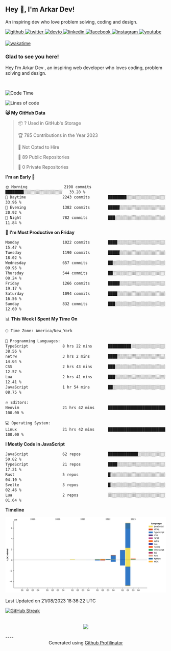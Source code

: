 ## Hey 👋, I'm Arkar Dev!  

An inspiring dev who love problem solving, coding and design.

<a href="https://github.com/Riley1101" target="_blank">
<img src=https://img.shields.io/badge/github-%2324292e.svg?&style=for-the-badge&logo=github&logoColor=white alt=github style="margin-bottom: 5px;" />
</a>
<a href="https://twitter.com/arkardev" target="_blank">
<img src=https://img.shields.io/badge/twitter-%2300acee.svg?&style=for-the-badge&logo=twitter&logoColor=white alt=twitter style="margin-bottom: 5px;" />
</a>
<a href="https://dev.to/riley1101" target="_blank">
<img src=https://img.shields.io/badge/dev.to-%2308090A.svg?&style=for-the-badge&logo=dev.to&logoColor=white alt=devto style="margin-bottom: 5px;" />
</a>
<a href="https://linkedin.com/in/arkar-kaung-myat" target="_blank">
<img src=https://img.shields.io/badge/linkedin-%231E77B5.svg?&style=for-the-badge&logo=linkedin&logoColor=white alt=linkedin style="margin-bottom: 5px;" />
</a>
<a href="https://www.facebook.com/riley.eileen.75" target="_blank">
<img src=https://img.shields.io/badge/facebook-%232E87FB.svg?&style=for-the-badge&logo=facebook&logoColor=white alt=facebook style="margin-bottom: 5px;" />
</a>
<a href="https://instagram.com/rileys1101" target="_blank">
<img src=https://img.shields.io/badge/instagram-%23000000.svg?&style=for-the-badge&logo=instagram&logoColor=white alt=instagram style="margin-bottom: 5px;" />
</a>
<a href="https://www.youtube.com/channel/UC_RfEQCC3gL2AzsFFAABikg" target="_blank">
<img src=https://img.shields.io/badge/youtube-%23EE4831.svg?&style=for-the-badge&logo=youtube&logoColor=white alt=youtube style="margin-bottom: 5px;" />
</a>  
  
[![wakatime](https://wakatime.com/badge/user/cf23b6e3-75f8-4c04-b0e3-273191c8d2ec.svg)](https://wakatime.com/@cf23b6e3-75f8-4c04-b0e3-273191c8d2ec)


### Glad to see you here!  
Hey I’m Arkar Dev , an inspiring web developer who loves coding, problem solving and design.

<br/>

<!--START_SECTION:waka-->
![Code Time](http://img.shields.io/badge/Code%20Time-454%20hrs%2043%20mins-blue)

![Lines of code](https://img.shields.io/badge/From%20Hello%20World%20I%27ve%20Written-10.7%20million%20lines%20of%20code-blue)

**🐱 My GitHub Data** 

> 📦 ? Used in GitHub's Storage 
 > 
> 🏆 785 Contributions in the Year 2023
 > 
> 🚫 Not Opted to Hire
 > 
> 📜 89 Public Repositories 
 > 
> 🔑 0 Private Repositories 
 > 
**I'm an Early 🐤** 

```text
🌞 Morning                2198 commits        ████████░░░░░░░░░░░░░░░░░   33.28 % 
🌆 Daytime                2243 commits        ████████░░░░░░░░░░░░░░░░░   33.96 % 
🌃 Evening                1382 commits        █████░░░░░░░░░░░░░░░░░░░░   20.92 % 
🌙 Night                  782 commits         ███░░░░░░░░░░░░░░░░░░░░░░   11.84 % 
```
📅 **I'm Most Productive on Friday** 

```text
Monday                   1022 commits        ████░░░░░░░░░░░░░░░░░░░░░   15.47 % 
Tuesday                  1190 commits        █████░░░░░░░░░░░░░░░░░░░░   18.02 % 
Wednesday                657 commits         ██░░░░░░░░░░░░░░░░░░░░░░░   09.95 % 
Thursday                 544 commits         ██░░░░░░░░░░░░░░░░░░░░░░░   08.24 % 
Friday                   1266 commits        █████░░░░░░░░░░░░░░░░░░░░   19.17 % 
Saturday                 1094 commits        ████░░░░░░░░░░░░░░░░░░░░░   16.56 % 
Sunday                   832 commits         ███░░░░░░░░░░░░░░░░░░░░░░   12.60 % 
```


📊 **This Week I Spent My Time On** 

```text
🕑︎ Time Zone: America/New_York

💬 Programming Languages: 
TypeScript               8 hrs 22 mins       ██████████░░░░░░░░░░░░░░░   38.56 % 
netrw                    3 hrs 2 mins        ████░░░░░░░░░░░░░░░░░░░░░   14.04 % 
CSS                      2 hrs 43 mins       ███░░░░░░░░░░░░░░░░░░░░░░   12.57 % 
Lua                      2 hrs 41 mins       ███░░░░░░░░░░░░░░░░░░░░░░   12.41 % 
JavaScript               1 hr 54 mins        ██░░░░░░░░░░░░░░░░░░░░░░░   08.75 % 

🔥 Editors: 
Neovim                   21 hrs 42 mins      █████████████████████████   100.00 % 

💻 Operating System: 
Linux                    21 hrs 42 mins      █████████████████████████   100.00 % 
```

**I Mostly Code in JavaScript** 

```text
JavaScript               62 repos            █████████████░░░░░░░░░░░░   50.82 % 
TypeScript               21 repos            ████░░░░░░░░░░░░░░░░░░░░░   17.21 % 
Rust                     5 repos             █░░░░░░░░░░░░░░░░░░░░░░░░   04.10 % 
Svelte                   3 repos             █░░░░░░░░░░░░░░░░░░░░░░░░   02.46 % 
Lua                      2 repos             ░░░░░░░░░░░░░░░░░░░░░░░░░   01.64 % 
```



**Timeline**

![Lines of Code chart](https://raw.githubusercontent.com/Riley1101/Riley1101/main/assets/bar_graph.png)


 Last Updated on 21/08/2023 18:36:22 UTC
<!--END_SECTION:waka-->

[![GitHub Streak](https://streak-stats.demolab.com?user=Riley1101)](https://git.io/streak-stats)
  
<br/>  
<div align="center">
<img src="https://komarev.com/ghpvc/?username=Riley1101&&style=flat-square" align="center" />
</div>  
<br/>  
----
<div align="center">Generated using <a href="https://profilinator.rishav.dev/" target="_blank">Github Profilinator</a></div>

